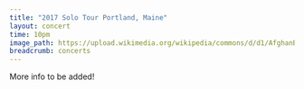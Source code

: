 ```yaml
---
title: "2017 Solo Tour Portland, Maine"
layout: concert
time: 10pm
image_path: https://upload.wikimedia.org/wikipedia/commons/d/d1/AfghanBiscuit.jpg
breadcrumb: concerts
---
```

More info to be added!